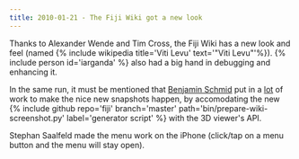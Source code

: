 ```yaml
---
title: 2010-01-21 - The Fiji Wiki got a new look
---
```


Thanks to Alexander Wende and Tim Cross, the Fiji Wiki has a new look and feel (named {% include wikipedia title='Viti Levu' text='"Viti Levu"'%}). {% include person id='iarganda' %} also had a big hand in debugging and enhancing it.

In the same run, it must be mentioned that [Benjamin Schmid](http://www.neurofly.de/) put in a <u>lot</u> of work to make the nice new snapshots happen, by accomodating the new {% include github repo='fiji' branch='master' path='bin/prepare-wiki-screenshot.py' label='generator script' %} with the 3D viewer's API.

Stephan Saalfeld made the menu work on the iPhone (click/tap on a menu button and the menu will stay open).


